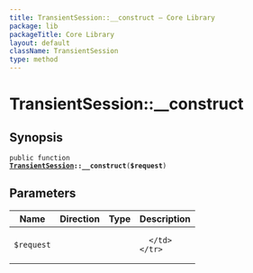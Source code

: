 ```yaml
---
title: TransientSession::__construct — Core Library
package: lib
packageTitle: Core Library
layout: default
className: TransientSession
type: method
---
```


# TransientSession::__construct

## Synopsis

<code>public function <b><a href="TransientSession">TransientSession</a>::__construct</b>(<b>$request</b>)</code>

## Parameters

<table>
  <thead>
    <tr>
      <th>Name</th>
      <th>Direction</th>
      <th>Type</th>
      <th>Description</th>
    </tr>
  </thead>
  <tbody>
    <tr>
      <td><code>$request</code>
      <td><i></i></td>
      <td></td>
      <td>

      </td>
    </tr>
  </tbody>
</table>

